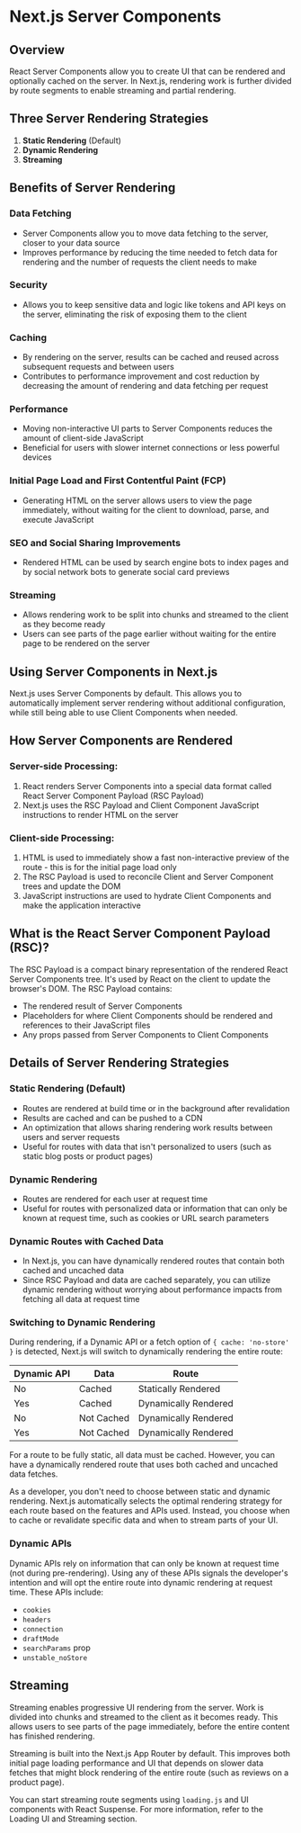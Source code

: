 # Next.js Server Components

## Overview
React Server Components allow you to create UI that can be rendered and optionally cached on the server. In Next.js, rendering work is further divided by route segments to enable streaming and partial rendering.

## Three Server Rendering Strategies
1. **Static Rendering** (Default)
2. **Dynamic Rendering**
3. **Streaming**

## Benefits of Server Rendering

### Data Fetching
- Server Components allow you to move data fetching to the server, closer to your data source
- Improves performance by reducing the time needed to fetch data for rendering and the number of requests the client needs to make

### Security
- Allows you to keep sensitive data and logic like tokens and API keys on the server, eliminating the risk of exposing them to the client

### Caching
- By rendering on the server, results can be cached and reused across subsequent requests and between users
- Contributes to performance improvement and cost reduction by decreasing the amount of rendering and data fetching per request

### Performance
- Moving non-interactive UI parts to Server Components reduces the amount of client-side JavaScript
- Beneficial for users with slower internet connections or less powerful devices

### Initial Page Load and First Contentful Paint (FCP)
- Generating HTML on the server allows users to view the page immediately, without waiting for the client to download, parse, and execute JavaScript

### SEO and Social Sharing Improvements
- Rendered HTML can be used by search engine bots to index pages and by social network bots to generate social card previews

### Streaming
- Allows rendering work to be split into chunks and streamed to the client as they become ready
- Users can see parts of the page earlier without waiting for the entire page to be rendered on the server

## Using Server Components in Next.js

Next.js uses Server Components by default. This allows you to automatically implement server rendering without additional configuration, while still being able to use Client Components when needed.

## How Server Components are Rendered

### Server-side Processing:
1. React renders Server Components into a special data format called React Server Component Payload (RSC Payload)
2. Next.js uses the RSC Payload and Client Component JavaScript instructions to render HTML on the server

### Client-side Processing:
1. HTML is used to immediately show a fast non-interactive preview of the route - this is for the initial page load only
2. The RSC Payload is used to reconcile Client and Server Component trees and update the DOM
3. JavaScript instructions are used to hydrate Client Components and make the application interactive

## What is the React Server Component Payload (RSC)?

The RSC Payload is a compact binary representation of the rendered React Server Components tree. It's used by React on the client to update the browser's DOM. The RSC Payload contains:

- The rendered result of Server Components
- Placeholders for where Client Components should be rendered and references to their JavaScript files
- Any props passed from Server Components to Client Components

## Details of Server Rendering Strategies

### Static Rendering (Default)
- Routes are rendered at build time or in the background after revalidation
- Results are cached and can be pushed to a CDN
- An optimization that allows sharing rendering work results between users and server requests
- Useful for routes with data that isn't personalized to users (such as static blog posts or product pages)

### Dynamic Rendering
- Routes are rendered for each user at request time
- Useful for routes with personalized data or information that can only be known at request time, such as cookies or URL search parameters

### Dynamic Routes with Cached Data
- In Next.js, you can have dynamically rendered routes that contain both cached and uncached data
- Since RSC Payload and data are cached separately, you can utilize dynamic rendering without worrying about performance impacts from fetching all data at request time

### Switching to Dynamic Rendering
During rendering, if a Dynamic API or a fetch option of `{ cache: 'no-store' }` is detected, Next.js will switch to dynamically rendering the entire route:

| Dynamic API | Data | Route |
|-------------|------|-------|
| No | Cached | Statically Rendered |
| Yes | Cached | Dynamically Rendered |
| No | Not Cached | Dynamically Rendered |
| Yes | Not Cached | Dynamically Rendered |

For a route to be fully static, all data must be cached. However, you can have a dynamically rendered route that uses both cached and uncached data fetches.

As a developer, you don't need to choose between static and dynamic rendering. Next.js automatically selects the optimal rendering strategy for each route based on the features and APIs used. Instead, you choose when to cache or revalidate specific data and when to stream parts of your UI.

### Dynamic APIs
Dynamic APIs rely on information that can only be known at request time (not during pre-rendering). Using any of these APIs signals the developer's intention and will opt the entire route into dynamic rendering at request time. These APIs include:

- `cookies`
- `headers`
- `connection`
- `draftMode`
- `searchParams` prop
- `unstable_noStore`

## Streaming

Streaming enables progressive UI rendering from the server. Work is divided into chunks and streamed to the client as it becomes ready. This allows users to see parts of the page immediately, before the entire content has finished rendering.

Streaming is built into the Next.js App Router by default. This improves both initial page loading performance and UI that depends on slower data fetches that might block rendering of the entire route (such as reviews on a product page).

You can start streaming route segments using `loading.js` and UI components with React Suspense. For more information, refer to the Loading UI and Streaming section.
